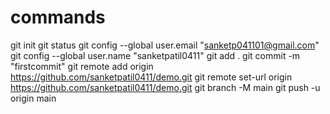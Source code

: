# commands
git init
git status
 git config --global user.email "sanketp041101@gmail.com"
 git config --global user.name "sanketpatil0411"
git add .
 git commit -m "firstcommit"
 git remote add origin https://github.com/sanketpatil0411/demo.git
 git remote set-url origin https://github.com/sanketpatil0411/demo.git
 git branch -M main
git push -u origin main
